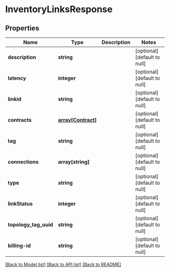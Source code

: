 # InventoryLinksResponse

## Properties
Name | Type | Description | Notes
------------ | ------------- | ------------- | -------------
**description** | **string** |  | [optional] [default to null]
**latency** | **integer** |  | [optional] [default to null]
**linkid** | **string** |  | [optional] [default to null]
**contracts** | [**array[Contract]**](Contract.md) |  | [optional] [default to null]
**tag** | **string** |  | [optional] [default to null]
**connections** | **array[string]** |  | [optional] [default to null]
**type** | **string** |  | [optional] [default to null]
**linkStatus** | **integer** |  | [optional] [default to null]
**topology_tag_uuid** | **string** |  | [optional] [default to null]
**billing-id** | **string** |  | [optional] [default to null]

[[Back to Model list]](../README.md#documentation-for-models) [[Back to API list]](../README.md#documentation-for-api-endpoints) [[Back to README]](../README.md)



